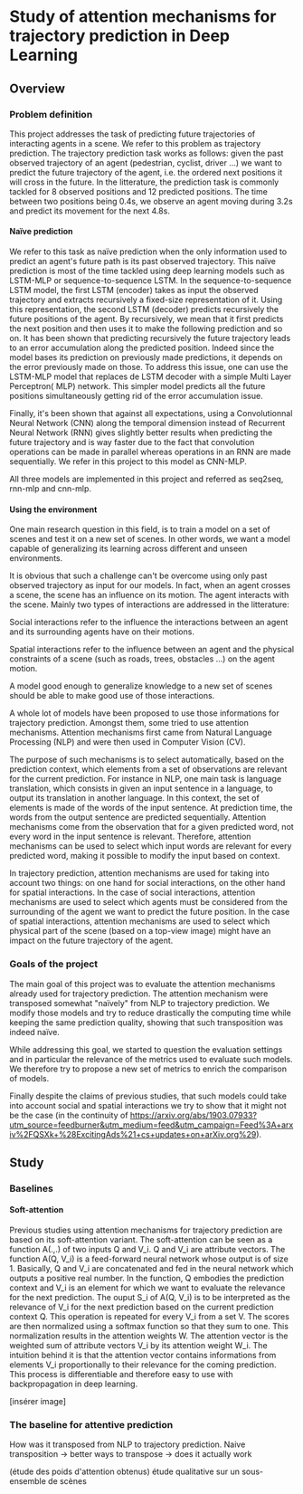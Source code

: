 # Study of attention mechanisms for trajectory prediction in Deep Learning
## Overview

### Problem definition
This project addresses the task of predicting future trajectories of interacting agents in a scene. We refer to this problem as trajectory prediction. The trajectory prediction task works as follows: given the past observed trajectory of an agent (pedestrian, cyclist, driver ...) we want to predict the future trajectory of the agent, i.e. the ordered next positions it will cross in the future. In the litterature, the prediction task is commonly tackled for 8 observed positions and 12 predicted positions. The time between two positions being 0.4s, we observe an agent moving during 3.2s and predict its movement for the next 4.8s.

#### Naïve prediction
We refer to this task as naïve prediction when the only information used to predict an agent's future path is its past observed trajectory. This naïve prediction is most of the time tackled using deep learning models such as LSTM-MLP or sequence-to-sequence LSTM. In the sequence-to-sequence LSTM model, the first LSTM (encoder) takes as input the observed trajectory and extracts recursively a fixed-size representation of it. Using this representation, the second LSTM (decoder) predicts recursively the future positions of the agent. By recursively, we mean that it first predicts the next position and then uses it to make the following prediction and so on.
It has been shown that predicting recursively the future trajectory leads to an error accumulation along the predicted position. Indeed since the model bases its prediction on previously made predictions, it depends on the error previously made on those. To address this issue, one can use the LSTM-MLP model that replaces de LSTM decoder with a simple Multi Layer Perceptron( MLP) network. This simpler model predicts all the future positions simultaneously getting rid of the error accumulation issue.

Finally, it's been shown that against all expectations, using a Convolutionnal Neural Network (CNN) along the temporal dimension instead of Recurrent Neural Network (RNN) gives slightly better results when predicting the future trajectory and is way faster due to the fact that convolution operations can be made in parallel whereas operations in an RNN are made sequentially. We refer in this project to this model as CNN-MLP.

All three models are implemented in this project and referred as seq2seq, rnn-mlp and cnn-mlp.

#### Using the environment
One main research question in this field, is to train a model on a set of scenes and test it on a new set of scenes. In other words, we want a model capable of generalizing its learning across different and unseen environments.

It is obvious that such a challenge can't be overcome using only past observed trajectory as input for our models. In fact, when an agent crosses a scene, the scene has an influence on its motion. The agent interacts with the scene. Mainly two types of interactions are addressed in the litterature:

Social interactions refer to the influence the interactions between an agent and its surrounding agents have on their motions. 

Spatial interactions refer to the influence between an agent and the physical constraints of a scene (such as roads, trees, obstacles ...) on the agent motion.

A model good enough to generalize knowledge to a new set of scenes should be able to make good use of those interactions.

A whole lot of models have been proposed to use those informations for trajectory prediction. Amongst them, some tried to use attention mechanisms. Attention mechanisms first came from Natural Language Processing (NLP) and were then used in Computer Vision (CV). 


The purpose of such mechanisms is to select automatically, based on the prediction context, which elements from a set of observations are relevant for the current prediction. For instance in NLP, one main task is language translation, which consists in given an input sentence in a language, to output its translation in another language. In this context, the set of elements is made of the words of the input sentence. At prediction time, the words from the output sentence are predicted sequentially. Attention mechanisms come from the observation that for a given predicted word, not every word in the input sentence is relevant. Therefore, attention mechanisms can be used to select which input words are relevant for every predicted word, making it possible to modify the input based on context.

In trajectory prediction, attention mechanisms are used for taking into account two things: on one hand for social interactions, on the other hand for spatial interactions. In the case of social interactions, attention mechanisms are used to select which agents must be considered from the surrounding of the agent we want to predict the future position. In the case of spatial interactions, attention mechanisms are used to select which physical part of the scene (based on a top-view image) might have an impact on the future trajectory of the agent.



### Goals of the project

The main goal of this project was to evaluate the attention mechanisms already used for trajectory prediction. The attention mechanism were transposed somewhat "naïvely" from NLP to trajectory prediction. We modify those models and try to reduce drastically the computing time while keeping the same prediction quality, showing that such transposition was indeed naïve.

While addressing this goal, we started to question the evaluation settings and in particular the relevance of the metrics used to evaluate such models. We therefore try to propose a new set of metrics to enrich the comparison of models.

Finally despite the claims of previous studies, that such models could take into account social and spatial interactions we try to show that it might not be the case (in the continuity of https://arxiv.org/abs/1903.07933?utm_source=feedburner&utm_medium=feed&utm_campaign=Feed%3A+arxiv%2FQSXk+%28ExcitingAds%21+cs+updates+on+arXiv.org%29).


## Study
### Baselines
#### Soft-attention
Previous studies using attention mechanisms for trajectory prediction are based on its soft-attention variant. The soft-attention can be seen as a function A(.,.) of two inputs Q and V_i. Q and V_i are attribute vectors. The function A(Q, V_i) is a feed-forward neural network  whose output is of size 1. Basically, Q and V_i are concatenated and fed in the neural network which outputs a positive real number. In the function, Q embodies the prediction context and V_i is an element for which we want to evaluate the relevance for the next prediction. The ouput S_i of A(Q, V_i) is to be interpreted as the relevance of V_i for the next prediction based on the current prediction context Q. This operation is repeated for every V_i from a set V. The scores are then normalized using a softmax function so that they sum to one. This normalization results in the attention weights W. The attention vector is the weighted sum of attribute vectors V_i by its attention weight W_i. The intuition behind it is that the attention vector contains informations from elements V_i proportionally to their relevance for the coming prediction. This process is differentiable and therefore easy to use with backpropagation in deep learning.

[insérer image]

### The baseline for attentive prediction


How was it transposed from NLP to trajectory prediction.
Naive transposition -> better ways to transpose
                    -> does it actually work

(étude des poids d'attention obtenus) étude qualitative sur un sous-ensemble de scènes
